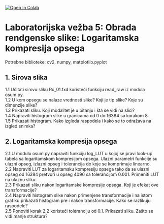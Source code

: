 [![Open In Colab](https://colab.research.google.com/assets/colab-badge.svg)](https://colab.research.google.com/github/nebojsa-bozanic/BMI_OSuM/blob/master/Vezba5%3A%20Obrada%20rendgenske%20slike%3A%20Logaritamska%20kompresija%20opsega/OSuM_vezba_5.ipynb)

# Laboratorijska vežba 5: Obrada rendgenske slike: Logaritamska kompresija opsega

Potrebne biblioteke: cv2, numpy, matplotlib.pyplot

## 1. Sirova slika  
  1.1 Učitati sirovu sliku Ro_01.fxd koristeći funkciju read_raw iz modula osum.py.  
  1.2 U kom opsegu se nalaze vrednosti slike? Koji je tip slike? Koje su dimenzije slike?  
  1.3 Prikazati sliku. Koji modalitet je u pitanju i šta se vidi na slici?  
  1.4 Napraviti histogram slike u granicama od 0 do 16384 sa korakom 8.  
  1.5 Prikazati histogram. Kako izgleda raspodela i kako se to odražava na izgled snimka?

## 2. Logaritamska kompresija opsega  
  2.1 U modulu osum.py napraviti funkciju log_LUT u kojoj se pravi look-up tabela sa logaritamskom kompresijom opsega. Ulazni parametri funkcije su ulazni opseg, izlazni opseg i tolerancija do koje se komprimuje linearno.  
  2.2 Napraviti LUT za logaritamsku kompresiju opsega tako da se ulazni opseg od 16384 pretvori u opseg 4096 sa tolerancijom 0.001. Primeniti LUT na ulaznu sliku.  
  2.3 Prikazati sliku nakon logaritamske kompresije opsega. Koji je efekat ove transformacije?  
  2.4 Napraviti histogram slike nakon primenjene transformacije i na istom grafiku prikazati histogram pre i nakon transformacije. Kako se razlikuju raspodele?  
  2.5 Ponoviti korak 2.2 koristeći toleranciju od 0.1. Prikazati sliku. Zašto se vidi manje struktura?
